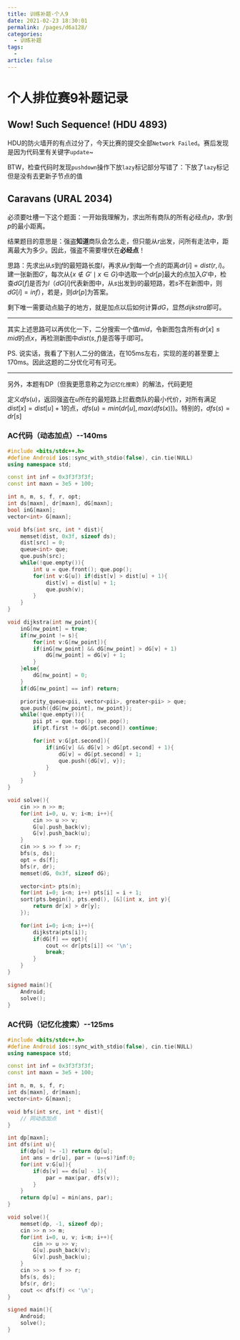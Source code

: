 ```yaml
---
title: 训练补题-个人9
date: 2021-02-23 18:30:01
permalink: /pages/d6a128/
categories: 
  - 训练补题
tags: 
  - 
article: false
---
```





# 个人排位赛9补题记录



## Wow! Such Sequence! (HDU 4893)

HDU的防火墙开的有点过分了，今天比赛的提交全部`Network Failed`。赛后发现是因为代码里有关键字`update`~



BTW，检查代码时发现`pushdown`操作下放`lazy`标记部分写错了：下放了`lazy`标记但是没有去更新子节点的值



## Caravans (URAL 2034)

必须要吐槽一下这个题面：一开始我理解为，求出所有商队的所有必经点$p$，求$r$到$p$的最小距离。

结果题目的意思是：强盗**知道**商队会怎么走，但只能从$r$出发，问所有走法中，距离最大为多少。因此，强盗不需要埋伏在**必经点**！



思路：先求出从$s$到$f$的最短路长度$l$，再求从$r$到每一个点的距离$dr[i]=dist(r,i)$。建一张新图$G'$，每次从$\{x\not\in G'\mid x\in G\}$中选取一个$dr[p]$最大的点加入$G'$中，检查$dG[f]$是否为$l$（$dG[i]$代表新图中，从$s$出发到$i$的最短路，若$s$不在新图中，则$dG[i]=inf$），若是，则$dr[p]$为答案。



剩下唯一需要动点脑子的地方，就是加点以后如何计算$dG$，显然$dijkstra$即可。

------

其实上述思路可以再优化一下，二分搜索一个值$mid$，令新图包含所有$dr[x]\le mid$的点$x$，再检测新图中$dist(s,f)$是否等于$l$即可。

PS. 说实话，我看了下别人二分的做法，在105ms左右，实现的差的甚至要上170ms。因此这题的二分优化可有可无。

------

另外，本题有DP（但我更愿意称之为`记忆化搜索`）的解法，代码更短

定义$dfs(u)$，返回强盗在$u$所在的最短路上拦截商队的最小代价，对所有满足$dist[x]=dist[u]+1$的点，$dfs(u)=min(dr[u], max(dfs(x)))$。特别的，$dfs(s)=dr[s]$



### AC代码（动态加点）--140ms

```cpp
#include <bits/stdc++.h>
#define Android ios::sync_with_stdio(false), cin.tie(NULL)
using namespace std;

const int inf = 0x3f3f3f3f;
const int maxn = 3e5 + 100;

int n, m, s, f, r, opt;
int ds[maxn], dr[maxn], dG[maxn];
bool inG[maxn];
vector<int> G[maxn];

void bfs(int src, int * dist){
    memset(dist, 0x3f, sizeof ds);
    dist[src] = 0;
    queue<int> que;
    que.push(src);
    while(!que.empty()){
        int u = que.front(); que.pop();
        for(int v:G[u]) if(dist[v] > dist[u] + 1){
            dist[v] = dist[u] + 1;
            que.push(v);
        }
    }
}

void dijkstra(int nw_point){
    inG[nw_point] = true;
    if(nw_point != s){
        for(int v:G[nw_point]){
        if(inG[nw_point] && dG[nw_point] > dG[v] + 1) 
            dG[nw_point] = dG[v] + 1;
        }
    }else{
        dG[nw_point] = 0;
    }
    if(dG[nw_point] == inf) return;

    priority_queue<pii, vector<pii>, greater<pii> > que;
    que.push({dG[nw_point], nw_point});
    while(!que.empty()){
        pii pt = que.top(); que.pop();
        if(pt.first != dG[pt.second]) continue;

        for(int v:G[pt.second]){
            if(inG[v] && dG[v] > dG[pt.second] + 1){
                dG[v] = dG[pt.second] + 1;
                que.push({dG[v], v});
            }
        }
    }
}

void solve(){
    cin >> n >> m;
    for(int i=0, u, v; i<m; i++){
        cin >> u >> v;
        G[u].push_back(v);
        G[v].push_back(u);
    }
    cin >> s >> f >> r;
    bfs(s, ds);
    opt = ds[f];
    bfs(r, dr);
    memset(dG, 0x3f, sizeof dG);

    vector<int> pts(n);
    for(int i=0; i<n; i++) pts[i] = i + 1;
    sort(pts.begin(), pts.end(), [&](int x, int y){
        return dr[x] > dr[y];
    });

    for(int i=0; i<n; i++){
        dijkstra(pts[i]);
        if(dG[f] == opt){
            cout << dr[pts[i]] << '\n';
            break;
        }
    }
}

signed main(){
    Android;
    solve();
}
```



### AC代码（记忆化搜索）--125ms

```cpp
#include <bits/stdc++.h>
#define Android ios::sync_with_stdio(false), cin.tie(NULL)
using namespace std;

const int inf = 0x3f3f3f3f;
const int maxn = 3e5 + 100;

int n, m, s, f, r;
int ds[maxn], dr[maxn];
vector<int> G[maxn];

void bfs(int src, int * dist){
    // 同动态加点
}

int dp[maxn];
int dfs(int u){
    if(dp[u] != -1) return dp[u];
    int ans = dr[u], par = (u==s)?inf:0;
    for(int v:G[u]){
        if(ds[v] == ds[u] - 1){
            par = max(par, dfs(v));
        }
    }
    return dp[u] = min(ans, par);
}

void solve(){
    memset(dp, -1, sizeof dp);
    cin >> n >> m;
    for(int i=0, u, v; i<m; i++){
        cin >> u >> v;
        G[u].push_back(v);
        G[v].push_back(u);
    }
    cin >> s >> f >> r;
    bfs(s, ds);
    bfs(r, dr);
    cout << dfs(f) << '\n';  
} 

signed main(){
    Android;
    solve();
}
```


